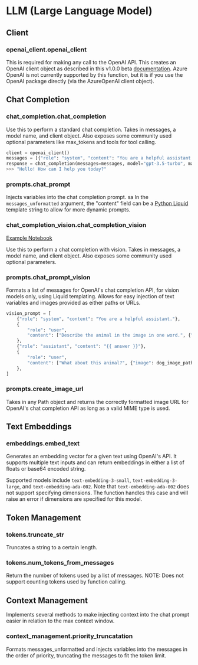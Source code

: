 # LLM (Large Language Model)

## Client
### openai_client.openai_client
This is required for making any call to the OpenAI API. This creates an OpenAI client object as described in this v1.0.0 beta [documentation](https://github.com/openai/openai-python/discussions/631).
Azure OpenAI is not currently supported by this function, but it is if you use the OpenAI package directly (via the AzureOpenAI client object).


## Chat Completion
### chat_completion.chat_completion
Use this to perform a standard chat completion. Takes in messages, a model name, and client object. Also exposes some community used optional parameters like max_tokens and tools for tool calling.
```python
client = openai_client()
messages = [{"role": "system", "content": "You are a helpful assistant."}, {"role": "user", "content": "Hello!"}]
response = chat_completion(messages=messages, model="gpt-3.5-turbo", max_tokens=100, client=client)["message"]
>>> "Hello! How can I help you today?"
```

### prompts.chat_prompt
Injects variables into the chat completion prompt. sa
In the `messages_unformatted` argument, the "content" field can be a [Python Liquid](https://jg-rp.github.io/liquid/introduction/getting-started) template string to allow for more dynamic prompts.

### chat_completion_vision.chat_completion_vision
[Example Notebook](https://github.com/DaveCoDev/not-again-ai/blob/main/notebooks/llm/gpt-4-v.ipynb)

Use this to perform a chat completion with vision. Takes in messages, a model name, and client object. Also exposes some community used optional parameters.

### prompts.chat_prompt_vision
Formats a list of messages for OpenAI's chat completion API, for vision models only, using Liquid templating. 
Allows for easy injection of text variables and images provided as either paths or URLs.

```python
vision_prompt = [
    {"role": "system", "content": "You are a helpful assistant."},
    {
        "role": "user",
        "content": ["Describe the animal in the image in one word.", {"image": cat_image_path, "detail": "low"}],
    },
    {"role": "assistant", "content": "{{ answer }}"},
    {
        "role": "user",
        "content": ["What about this animal?", {"image": dog_image_path, "detail": "low"}],
    },
]
```

### prompts.create_image_url
Takes in any Path object and returns the correctly formatted image URL for OpenAI's chat completion API as long as a valid MIME type is used.


## Text Embeddings
### embeddings.embed_text
Generates an embedding vector for a given text using OpenAI's API. It supports multiple text inputs and can return embeddings in either a list of floats or base64 encoded string.

Supported models include `text-embedding-3-small`, `text-embedding-3-large`, and `text-embedding-ada-002`.
Note that `text-embedding-ada-002` does not support specifying dimensions. The function handles this case and will raise an error if dimensions are specified for this model.


## Token Management
### tokens.truncate_str
Truncates a string to a certain length.

### tokens.num_tokens_from_messages
Return the number of tokens used by a list of messages. 
NOTE: Does not support counting tokens used by function calling.

## Context Management
Implements several methods to make injecting context into the chat prompt easier in relation to the max context window.

### context_management.priority_truncatation
Formats messages_unformatted and injects variables into the messages in the order of priority, truncating the messages to fit the token limit.
